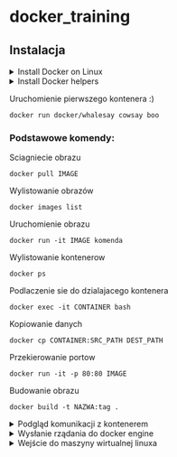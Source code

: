 # docker_training

## Instalacja

<details><summary>Install Docker on Linux</summary>
<p>

```bash
# Install Docker
curl -fsSL https://get.docker.com | sh

# Install Docker w $HOME jako non-root
curl -fsSL https://get.docker.com/rootless | sh
```

</p>
</details>

<details><summary>Install Docker helpers</summary>
<p>

```bash
# Windows
$ Set-ExecutionPolicy RemoteSigned
$ Install-Module posh-docker
$ Import-Module posh-docker

# Mac
$ brew tap homebrew/completions
$ brew install docker-completion
$ brew install docker-compose-completion

# Linux
$ apt install bash-completion
$ curl https://raw.githubusercontent.com/docker/docker-ce/master/components/cli/contrib/completion/bash/docker -o /etc/bash_completion.d/docker.sh
```

</p>
</details>

Uruchomienie pierwszego kontenera :)
```
docker run docker/whalesay cowsay boo
```

### Podstawowe komendy:

Sciagniecie obrazu
```
docker pull IMAGE
```

Wylistowanie obrazów
```
docker images list
```

Uruchomienie obrazu
```
docker run -it IMAGE komenda
```

Wylistowanie kontenerow
```
docker ps
```

Podlaczenie sie do dzialajacego kontenera
```
docker exec -it CONTAINER bash
```

Kopiowanie danych
```
docker cp CONTAINER:SRC_PATH DEST_PATH
```

Przekierowanie portow
```
docker run -it -p 80:80 IMAGE
```

Budowanie obrazu
```
docker build -t NAZWA:tag .
```

<details><summary>Podgląd komunikacji z kontenerem</summary>
<p>

```bash
socat -d -d -t100 \
   -lf /dev/stdout \
   -v UNIX-LISTEN:/var/run/docker.debug,mode=777,reuseaddr,fork \
      UNIX-CONNECT:/var/run/docker.sock
```

```bash
DOCKER_HOST=unix:///var/run/docker.debug docker ps
```

</p>
</details>

<details><summary>Wysłanie rządania do docker engine</summary>
<p>

```bash
curl -sSf --unix-socket /var/run/docker.sock 0/containers/json
```

</p>
</details>

<details><summary>Wejście do maszyny wirtualnej linuxa</summary>
<p>

```bash
# Windows and Mac
docker run -it --rm --privileged --pid=host justincormack/nsenter1

# Mac
screen ~/Library/Containers/com.docker.docker/Data/vms/0/tty
```

</p>
</details>
